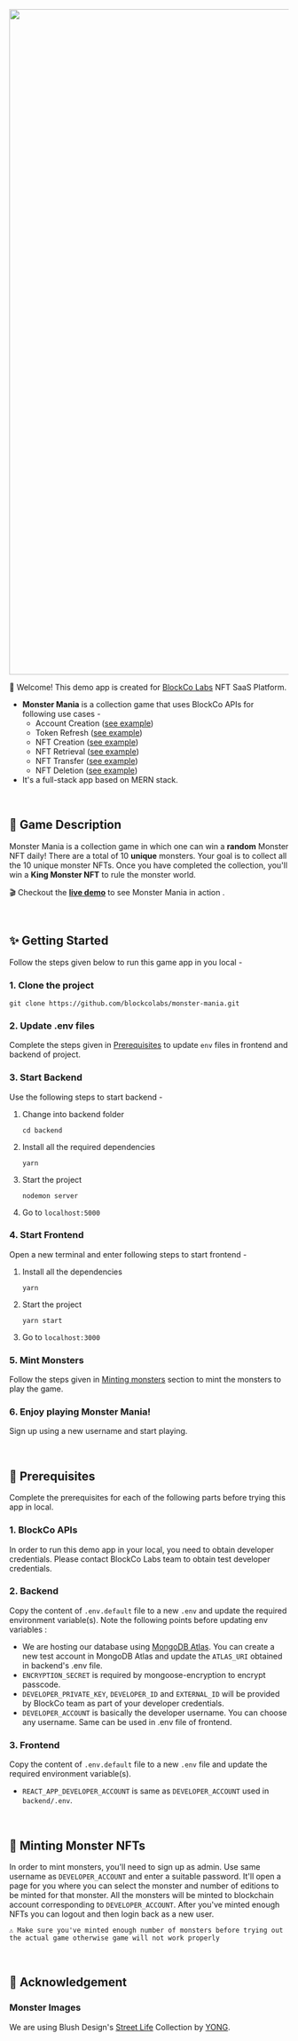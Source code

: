 <img src="./banner.png" width="1200">

<br/>

👋 Welcome! This demo app is created for [BlockCo Labs](https://www.blockcolabs.com/) NFT SaaS Platform. 
- **Monster Mania** is a collection game that uses BlockCo APIs for following use cases -
  - Account Creation ([see example](https://github.com/blockcolabs/monster-mania/blob/cff856be8e9e0713d2e6ab6054138adc11d2cd3f/backend/blockco/api_calls.js#L13))
  - Token Refresh ([see example](https://github.com/blockcolabs/monster-mania/blob/cff856be8e9e0713d2e6ab6054138adc11d2cd3f/backend/blockco/api_calls.js#L179))
  - NFT Creation ([see example](https://github.com/blockcolabs/monster-mania/blob/cff856be8e9e0713d2e6ab6054138adc11d2cd3f/backend/blockco/api_calls.js#L45))
  - NFT Retrieval ([see example](https://github.com/blockcolabs/monster-mania/blob/cff856be8e9e0713d2e6ab6054138adc11d2cd3f/backend/blockco/api_calls.js#L117))
  - NFT Transfer ([see example](https://github.com/blockcolabs/monster-mania/blob/cff856be8e9e0713d2e6ab6054138adc11d2cd3f/backend/blockco/api_calls.js#L85))
  - NFT Deletion ([see example](https://github.com/blockcolabs/monster-mania/blob/cff856be8e9e0713d2e6ab6054138adc11d2cd3f/backend/blockco/api_calls.js#L148))
- It's a full-stack app based on MERN stack.

<br/>

## 👾 Game Description

  Monster Mania is a collection game in which one can win a <b>random</b> Monster NFT daily! There are a total of 10 <b>unique</b> monsters.
  Your goal is to collect all the 10 unique monster NFTs. Once you have completed the collection, you'll win a <b>King Monster NFT</b> to rule the monster world.
  
  🎬 Checkout the **[live demo](https://monster-mania.vercel.app/)** to see Monster Mania in action .

<br/>

## ✨ Getting Started

Follow the steps given below to run this game app in you local -

### 1. Clone the project
```
git clone https://github.com/blockcolabs/monster-mania.git
```

### 2. Update .env files
Complete the steps given in [Prerequisites](https://github.com/blockcolabs/monster-mania/tree/dev#prerequisites) to update `env` files in frontend and backend of project.

### 3. Start Backend
  Use the following steps to start backend -
  1. Change into backend folder
      ```
      cd backend
      ```
  2.  Install all the required dependencies
      ```
      yarn
      ```
  3.  Start the project 
      ```
      nodemon server
      ```
  4.  Go to `localhost:5000`

### 4. Start Frontend
  Open a new terminal and enter following steps to start frontend -
  1. Install all the dependencies
      ```
      yarn
      ```
  2. Start the project 
      ```
      yarn start
      ```
  3. Go to `localhost:3000`

### 5. Mint Monsters
Follow the steps given in [Minting monsters](https://github.com/blockcolabs/monster-mania/tree/dev#minting-monsters) section to mint the monsters to play the game.

### 6. Enjoy playing Monster Mania! 
Sign up using a new username and start playing.

<br/>

## 📝 Prerequisites 
Complete the prerequisites for each of the following parts before trying this app in local.

### 1. BlockCo APIs

  In order to run this demo app in your local, you need to obtain developer credentials. Please contact BlockCo Labs team to obtain test developer credentials.

### 2. Backend
Copy the content of `.env.default` file to a new `.env` and update the required environment variable(s). Note the following points before updating env variables :
  - We are hosting our database using [MongoDB Atlas](https://www.mongodb.com/cloud/atlas). You can create a new test account in MongoDB Atlas and update the `ATLAS_URI` obtained in backend's .env file.
  - `ENCRYPTION_SECRET` is required by mongoose-encryption to encrypt passcode.
  - `DEVELOPER_PRIVATE_KEY`, `DEVELOPER_ID` and `EXTERNAL_ID` will be provided by BlockCo team as part of your developer credentials.
  - `DEVELOPER_ACCOUNT` is basically the developer username. You can choose any username. Same can be used in .env file of frontend.

### 3. Frontend
Copy the content of `.env.default` file to a new `.env` file and update the required environment variable(s).
  - `REACT_APP_DEVELOPER_ACCOUNT` is same as `DEVELOPER_ACCOUNT` used in `backend/.env`.

<br/>

## 🧟 Minting Monster NFTs

In order to mint monsters, you'll need to sign up as admin. Use same username as `DEVELOPER_ACCOUNT` and enter a suitable password. It'll open a page for you where you can select the monster and number of editions to be minted for that monster. All the monsters will be minted to blockchain account corresponding to `DEVELOPER_ACCOUNT`. After you've minted enough NFTs you can logout and then login back as a new user.
```
⚠️ Make sure you've minted enough number of monsters before trying out the actual game otherwise game will not work properly 
```

<br/>

## 🌟 Acknowledgement

### Monster Images
We are using Blush Design's [Street Life](https://blush.design/collections/2q77tcQgOR3gUha4oprc/street-life) Collection by [YONG](https://blush.design/artists/YONG).
